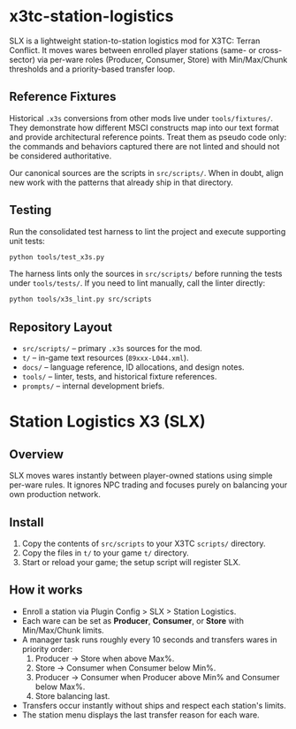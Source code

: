 # x3tc-station-logistics

SLX is a lightweight station-to-station logistics mod for X3TC: Terran Conflict. It moves wares between enrolled player stations (same- or cross-sector) via per-ware roles (Producer, Consumer, Store) with Min/Max/Chunk thresholds and a priority-based transfer loop.

## Reference Fixtures

Historical `.x3s` conversions from other mods live under `tools/fixtures/`. They demonstrate how different MSCI constructs map into our text format and provide architectural reference points. Treat them as pseudo code only: the commands and behaviors captured there are not linted and should not be considered authoritative.

Our canonical sources are the scripts in `src/scripts/`. When in doubt, align new work with the patterns that already ship in that directory.

## Testing

Run the consolidated test harness to lint the project and execute supporting unit tests:

```sh
python tools/test_x3s.py
```

The harness lints only the sources in `src/scripts/` before running the tests under `tools/tests/`. If you need to lint manually, call the linter directly:

```sh
python tools/x3s_lint.py src/scripts
```

## Repository Layout

- `src/scripts/` – primary `.x3s` sources for the mod.
- `t/` – in-game text resources (`89xxx-L044.xml`).
- `docs/` – language reference, ID allocations, and design notes.
- `tools/` – linter, tests, and historical fixture references.
- `prompts/` – internal development briefs.


# Station Logistics X3 (SLX)

## Overview
SLX moves wares instantly between player-owned stations using simple per-ware rules.
It ignores NPC trading and focuses purely on balancing your own production network.

## Install
1. Copy the contents of `src/scripts` to your X3TC `scripts/` directory.
2. Copy the files in `t/` to your game `t/` directory.
3. Start or reload your game; the setup script will register SLX.

## How it works
- Enroll a station via Plugin Config > SLX > Station Logistics.
- Each ware can be set as **Producer**, **Consumer**, or **Store** with Min/Max/Chunk limits.
- A manager task runs roughly every 10 seconds and transfers wares in priority order:
    1. Producer -> Store when above Max%.
    2. Store -> Consumer when Consumer below Min%.
    3. Producer -> Consumer when Producer above Min% and Consumer below Max%.
    4. Store balancing last.
- Transfers occur instantly without ships and respect each station's limits.
- The station menu displays the last transfer reason for each ware.

